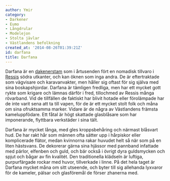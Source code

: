 ```yaml
---
author: Ymir
category:
- Darkener
- Eumo
- Långdrular
- Modelejon
- Stolta jävlar
- Västlandens befolkning
created_at: '2014-08-26T01:39:21Z'
id: darfana
title: Darfana
---
```

Darfana är en [dakenerstam] som i årtusenden fört en nomadisk tillvaro i [Ressis] södra utkanter, och kan öknen som inga andra. De är eftertraktade som vägvisare och karavanvakter, men håller sig oftast för sig själva med sina boskapshjordar. Darfana är tämligen fredliga, men har ett mycket gott rykte som krigare och lämnas därför i fred, tillochmed av Ressis många rövarband. Vid de tillfällen de faktiskt har blivit hotade eller förolämpade har de inte varit sena att ta till vapen, för de är ett mycket stolt folk och måna om sina ofruktsamma marker. Vidare är de några av Västlandens främsta kameluppfödare. Ett fåtal är högt skattade glasblåsare som har imponerande, flyttbara verkstäder i sina tält.

Darfana är mycket långa, med gles kroppsbehåring och närmast blåsvart hud. De har rakt hår som männen ofta sätter upp i hårpiskor eller komplicerade flätor, medan kvinnorna rakar huvudet helt så när som på en liten hästsvans. De dekorerar gärna sina hjässor med pannband infattade med pärlor, elfenben och guld, och bär också i övrigt dyra guldsmycken och spjut och bågar av fin kvalitét. Den traditionella klädseln är luftiga, purpurfärgade rockar med huvor, tillverkade i linne. På det hela taget är Darfana mycket måna om sitt utseende, och byter till sig allehanda lyxvaror för de kameler, pälsar och glasföremål de förser zhanerna med.

  [dakenerstam]: Dakener
  [Ressis]: Ressiöknen